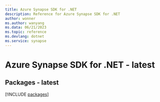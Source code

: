 ```yaml
---
title: Azure Synapse SDK for .NET
description: Reference for Azure Synapse SDK for .NET
author: wonner
ms.author: wanyang
ms.data: 06/21/2023
ms.topic: reference
ms.devlang: dotnet
ms.service: synapse
---
```

# Azure Synapse SDK for .NET - latest
## Packages - latest
[!INCLUDE [packages](synapse-index.md)]